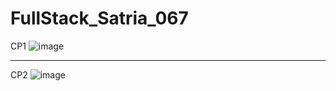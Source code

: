 # FullStack_Satria_067
CP1
![image](https://github.com/user-attachments/assets/35e4a055-4e27-40f5-a931-7c0f24180981)

--------------------------------------------------------------------------------------------------

CP2
![image](https://github.com/user-attachments/assets/ee70047f-7967-4390-bd9f-2236f4603cc9)
